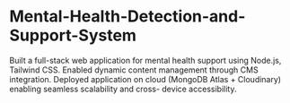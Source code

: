 # Mental-Health-Detection-and-Support-System
Built a full-stack web application for mental health support using Node.js, Tailwind CSS. Enabled dynamic content management through CMS integration. Deployed application on cloud (MongoDB Atlas + Cloudinary) enabling seamless scalability and cross- device accessibility. 
